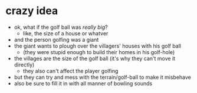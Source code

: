 

# crazy idea

- ok, what if the golf ball was *really big*?
    - like, the size of a house or whatver
- and the person golfing was a giant
- the giant wants to plough over the villagers' houses with his golf ball
    - (they were stupid enough to build their homes in his golf-hole)
- the villages are the size of the golf ball (it's why they can't move it directly)
    - they also can't affect the player golfing
- but they can try and mess with the terrain/golf-ball to make it misbehave
- also be sure to fill it in with all manner of bowling sounds